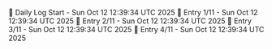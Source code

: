 📅 Daily Log Start - Sun Oct 12 12:39:34 UTC 2025
📌 Entry 1/11 - Sun Oct 12 12:39:34 UTC 2025
📌 Entry 2/11 - Sun Oct 12 12:39:34 UTC 2025
📌 Entry 3/11 - Sun Oct 12 12:39:34 UTC 2025
📌 Entry 4/11 - Sun Oct 12 12:39:34 UTC 2025
